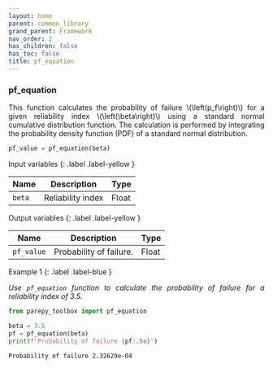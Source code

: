 ```yaml
---
layout: home
parent: common_library
grand_parent: Framework
nav_order: 2
has_children: false
has_toc: false
title: pf_equation
---
```


<!--Don't delete ths script-->
<script src = "https://polyfill.io/v3/polyfill.min.js?features=es6"></script>
<script id = "MathJax-script" async src="https://cdn.jsdelivr.net/npm/mathjax@3/es5/tex-mml-chtml.js"></script>
<!--Don't delete ths script-->

<h3>pf_equation</h3>
<p align = "justify">
    This function calculates the probability of failure \(\left(p_f\right)\) for a given reliability index \(\left(\beta\right)\) using a standard normal cumulative distribution function. The calculation is performed by integrating the probability density function (PDF) of a standard normal distribution.
</p>

```python
pf_value = pf_equation(beta)
```

Input variables
{: .label .label-yellow }

<table style = "width:100%">
    <thead>
      <tr>
        <th>Name</th>
        <th>Description</th>
        <th>Type</th>
      </tr>
    </thead>
    <tr>
        <td><code>beta</code></td>
        <td>Reliability index</td>
        <td>Float</td>
    </tr>
</table>

Output variables
{: .label .label-yellow }

<table style = "width:100%">
   <thead>
     <tr>
       <th>Name</th>
       <th>Description</th>
       <th>Type</th>
     </tr>
   </thead>
   <tr>
       <td><code>pf_value</code></td>
       <td>Probability of failure.</td>
       <td>Float</td>
   </tr>
</table>

Example 1
{: .label .label-blue }

<p align = "justify">
    <i>Use <code>pf_equation</code> function to calculate the probability of failure for a reliability index of 3.5.</i>
</p>

```python
from parepy_toolbox import pf_equation

beta = 3.5
pf = pf_equation(beta)
print(f"Probability of failure {pf:.5e}")
```
```bash
Probability of failure 2.32629e-04
``` 